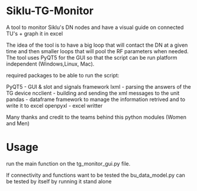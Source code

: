 # Siklu-TG-Monitor
A tool to monitor Siklu's DN nodes and have a visual guide on connected TU's + graph it in excel

The idea of the tool is to have a big loop that will contact the DN at a given time and then smaller loops that will pool the RF parameters when needed.
The tool uses PyQT5 for the GUI so that the script can be run platform independent (Windows,Linux, Mac).

required packages to be able to run the script:

PyQT5 - GUI & slot and signals framework
lxml - parsing the answers of the TG device
ncclient - building and sending the xml messages to the unit 
pandas - dataframe framework to manage the information retrived and to write it to excel
openpyxl - excel writter

Many thanks and credit to the teams behind this python modules (Women and Men)

# Usage

run the main function on the tg_monitor_gui.py file.

If connectivity and functions want to be tested the bu_data_model.py can be tested by itself by running it stand alone
